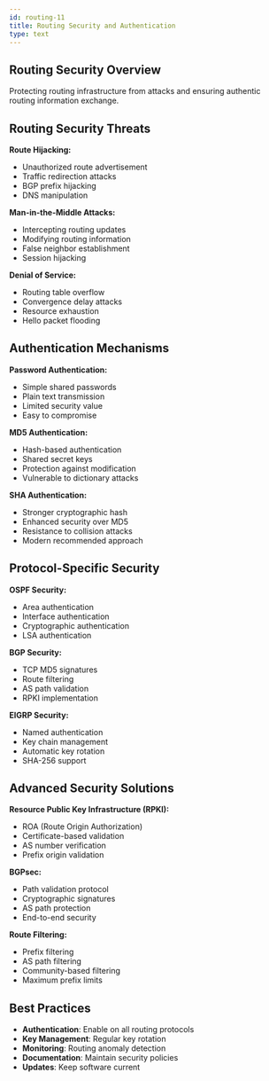 ```yaml
---
id: routing-11
title: Routing Security and Authentication
type: text
---
```


## Routing Security Overview

Protecting routing infrastructure from attacks and ensuring authentic routing information exchange.

## Routing Security Threats

**Route Hijacking:**
- Unauthorized route advertisement
- Traffic redirection attacks
- BGP prefix hijacking
- DNS manipulation

**Man-in-the-Middle Attacks:**
- Intercepting routing updates
- Modifying routing information
- False neighbor establishment
- Session hijacking

**Denial of Service:**
- Routing table overflow
- Convergence delay attacks
- Resource exhaustion
- Hello packet flooding

## Authentication Mechanisms

**Password Authentication:**
- Simple shared passwords
- Plain text transmission
- Limited security value
- Easy to compromise

**MD5 Authentication:**
- Hash-based authentication
- Shared secret keys
- Protection against modification
- Vulnerable to dictionary attacks

**SHA Authentication:**
- Stronger cryptographic hash
- Enhanced security over MD5
- Resistance to collision attacks
- Modern recommended approach

## Protocol-Specific Security

**OSPF Security:**
- Area authentication
- Interface authentication
- Cryptographic authentication
- LSA authentication

**BGP Security:**
- TCP MD5 signatures
- Route filtering
- AS path validation
- RPKI implementation

**EIGRP Security:**
- Named authentication
- Key chain management
- Automatic key rotation
- SHA-256 support

## Advanced Security Solutions

**Resource Public Key Infrastructure (RPKI):**
- ROA (Route Origin Authorization)
- Certificate-based validation
- AS number verification
- Prefix origin validation

**BGPsec:**
- Path validation protocol
- Cryptographic signatures
- AS path protection
- End-to-end security

**Route Filtering:**
- Prefix filtering
- AS path filtering
- Community-based filtering
- Maximum prefix limits

## Best Practices

- **Authentication**: Enable on all routing protocols
- **Key Management**: Regular key rotation
- **Monitoring**: Routing anomaly detection
- **Documentation**: Maintain security policies
- **Updates**: Keep software current